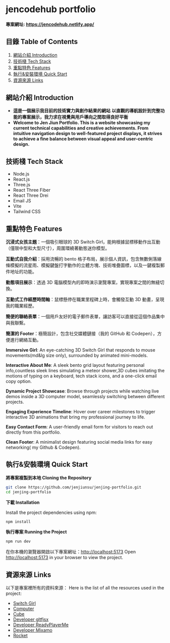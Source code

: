 # jencodehub portfolio

#### 專案網址: https://jencodehub.netlify.app/

## <a name="table">目錄 Table of Contents</a>

1. [網站介紹 Introduction](#introduction)
2. [技術棧 Tech Stack](#tech-stack)
3. [重點特色 Features](#features)
4. [執行&安裝環境 Quick Start](#quick-start)
5. [資源來源 Links](#links)

## <a name="introduction">網站介紹 Introduction</a>

- **這是一個展示我目前的技術實力與創作結果的網站**
  **以直觀的導航設計到完整功能的專案展示，我力求在視覺與用戶導向之間取得良好平衡**
- **Welcome to Jen Jiun Portfolio.
  This is a website showcasing my current technical capabilities and creative achievements.
  From intuitive navigation design to well-featured project displays, it strives to achieve a fine balance between visual appeal and user-centric design.**

## <a name="tech-stack">技術棧 Tech Stack</a>

- Node.js
- React.js
- Three.js
- React Three Fiber
- React Three Drei
- Email JS
- Vite
- Tailwind CSS

## <a name="features">重點特色 Features</a>

**沉浸式女孩主題**：一個吸引眼球的 3D Switch Girl，能夠根據鼠標移動作出互動（僅限中型和大型尺寸），周圍環繞著動態迷你模型。

**互動式自我介紹**：採用流暢的 bento 格子布局，展示個人資訊，包含無數俐落線條模擬的流星雨、模擬鍵盤打字動作的立體方塊、技術堆疊圖標，以及一鍵複製郵件地址的功能。

**動態項目展示**：透過 3D 電腦模型內的即時演示瀏覽專案，實現專案之間的無縫切換。

**互動式工作經歷時間軸**：鼠標懸停在職業里程碑上時，會觸發互動 3D 動畫，呈現我的職業經歷。

**簡便的聯絡表單**：一個用戶友好的電子郵件表單，讓訪客可以直接從這個作品集中與我聯繫。

**簡潔的 Footer**：極簡設計，包含社交媒體鏈接（我的 GitHub 和 Codepen），方便進行網絡互動。

**Immersive Girl**: An eye-catching 3D Switch Girl that responds to mouse movements(md&lg size only), surrounded by animated mini-models.

**Interactive About Me**: A sleek bento grid layout featuring personal info,countless sleek lines simulating a meteor shower,3D cubes imitating the motions of typing on a keyboard, tech stack icons, and a one-click email copy option.

**Dynamic Project Showcase**: Browse through projects while watching live demos inside a 3D computer model, seamlessly switching between different projects.

**Engaging Experience Timeline**: Hover over career milestones to trigger interactive 3D animations that bring my professional journey to life.

**Easy Contact Form**: A user-friendly email form for visitors to reach out directly from this portfolio.

**Clean Footer**: A minimalist design featuring social media links for easy networking( my Github & Codepen).

## <a name="quick-start">執行&安裝環境 Quick Start</a>

**將專案複製到本地 Cloning the Repository**

```bash
git clone https://github.com/jenjiunsu/jenjing-portfolio.git
cd jenjing-portfolio
```

**下載 Installation**

Install the project dependencies using npm:

```bash
npm install
```

**執行專案 Running the Project**

```bash
npm run dev
```

在你本機的瀏覽器開啟以下專案網址：[http://localhost:5173](http://localhost:5173)
Open [http://localhost:5173](http://localhost:5173) in your browser to view the project.

## <a name="links">資源來源 Links</a>

以下是專案裡所有的資料來源：
Here is the list of all the resources used in the project:

- [Switch Girl](https://www.tripo3d.ai/)
- [Computer](https://sketchfab.com/3d-models/lumen-64-computer-29bb034488474b79a21cdada562a060f)
- [Cube](https://sketchfab.com/3d-models/rounded-cube-e1e49d4e8e3641a6ad111713947de416)
- [Developer gltfjsx](https://gltf.pmnd.rs/)
- [Developer ReadyPlayerMe](https://readyplayer.me/)
- [Developer Mixamo](https://www.mixamo.com/)
- [Rocket](https://sketchfab.com/3d-models/rocket-b17a0f9f805c4fa7b978829006bbb57f)
